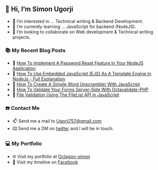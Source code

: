## 👋 Hi, I’m Simon Ugorji

- 👀 I’m interested in ... Technical writing & Backend Development. 
- 🌱 I’m currently learning ... JavaScript for backend (NodeJS). 
- 💞️ I’m looking to collaborate on Web development & Technical writing projects. 

### :books: My Recent Blog Posts
<!-- BLOGPOSTS:START -->
 - 🚀 [How To Implement A Password Reset Feature In Your NodeJS Application](https://octagon.hashnode.dev/how-to-implement-a-password-reset-feature-in-your-nodejs-application)
 - 💫 [How To Use Embedded JavaScript &lpar;EJS&rpar; As A Template Engine In NodeJs - Full Explanation](https://octagon.hashnode.dev/how-to-use-embedded-javascript-ejs-as-a-template-engine-in-nodejs-full-explanation)
 - 💫 [How To Create  A Simple Word Unscrambler With JavaScript](https://octagon.hashnode.dev/how-to-create-a-simple-word-unscrambler-with-javascript)
 - 🚀 [How To Validate Your Forms Server-Side With Octavalidate-PHP](https://octagon.hashnode.dev/how-to-validate-your-forms-server-side-with-octavalidate-php)
 - 💫 [File Validation Using The FileList API in JavaScript](https://octagon.hashnode.dev/file-validation-using-the-filelist-api-in-javascript)<!-- BLOGPOSTS:END -->

### ☎️ Contact Me

- 📫 Send me a mail to Ugorji757@gmail.com
- ⌨️ Send me a DM on [twitter](https://twitter.com/ugorji_simon) and I will be in touch.

### 💻 My Portfolio

- 🌐 Visit my portfolio at [Octagon-simon](https://Octagon-simon.github.io)
- 📰 Visit my timeline on [Facebook](https://fb.com/Simon.ugorji.106)
